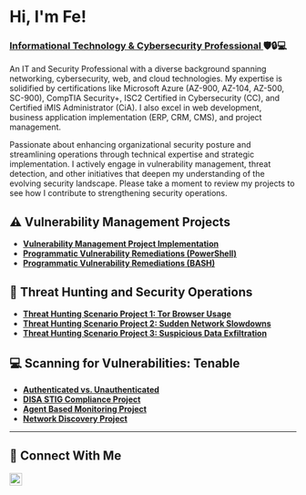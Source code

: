 <h1>Hi, I'm Fe! <br/></h1><h3><a href="https://www.linkedin.com/in/feesguerra/">Informational Technology & Cybersecurity Professional </a>  🛡️🔒💻</h3>

An IT and Security Professional with a diverse background spanning networking, cybersecurity, web, and cloud technologies. My expertise is solidified by certifications like Microsoft Azure (AZ-900, AZ-104, AZ-500, SC-900), CompTIA Security+, ISC2 Certified in Cybersecurity (CC), and Certified iMIS Administrator (CiA). I also excel in web development, business application implementation (ERP, CRM, CMS), and project management.

Passionate about enhancing organizational security posture and streamlining operations through technical expertise and strategic implementation. I actively engage in vulnerability management, threat detection, and other initiatives that deepen my understanding of the evolving security landscape. Please take a moment to review my projects to see how I contribute to strengthening security operations.


## ⚠️ Vulnerability Management Projects

- **[Vulnerability Management Project Implementation](https://github.com/fesguerra143/vulnerability-management-project)**
- **[Programmatic Vulnerability Remediations (PowerShell)](https://github.com/fesguerra143/programmatic-remediation-Windows10)**
- **[Programmatic Vulnerability Remediations (BASH)](https://github.com/fesguerra143/programmatic-remediation-Linux)**


## 🚨 Threat Hunting and Security Operations

- **[Threat Hunting Scenario Project 1:  Tor Browser Usage](https://github.com/fesguerra143/threat-hunting-scenario-tor)**
- **[Threat Hunting Scenario Project 2:  Sudden Network Slowdowns](https://github.com/fesguerra143/sudden-network-slowdowns)**
- **[Threat Hunting Scenario Project 3:  Suspicious Data Exfiltration](https://github.com/fesguerra143/suspicious-data-archiving)**


## 💻 Scanning for Vulnerabilities: Tenable

- **[Authenticated vs. Unauthenticated](https://github.com/fesguerra143/vulnerability-scan-project)**
- **[DISA STIG Compliance Project](https://github.com/fesguerra143/disa-stig-scan-template)**
- **[Agent Based Monitoring Project](https://github.com/fesguerra143/agent-based-monitoring)**
- **[Network Discovery Project](https://github.com/fesguerra143/network-discovery)**



<hr/>

## 🤳 Connect With Me


[<img align="left" alt="___________ | LinkedIn" width="22px" src="https://cdn.jsdelivr.net/npm/simple-icons@v3/icons/linkedin.svg" />][linkedin]

[linkedin]: https://linkedin.com/in/feesguerra/

<!--
<img width="35" alt="image" src="https://github.com/user-attachments/assets/2f41c7cd-5ea8-4475-b451-a37161b6c3fb"> 
<img width="35" alt="image" src="https://github.com/user-attachments/assets/77649969-9910-4994-8b96-74a116cfb2a8">
-->
